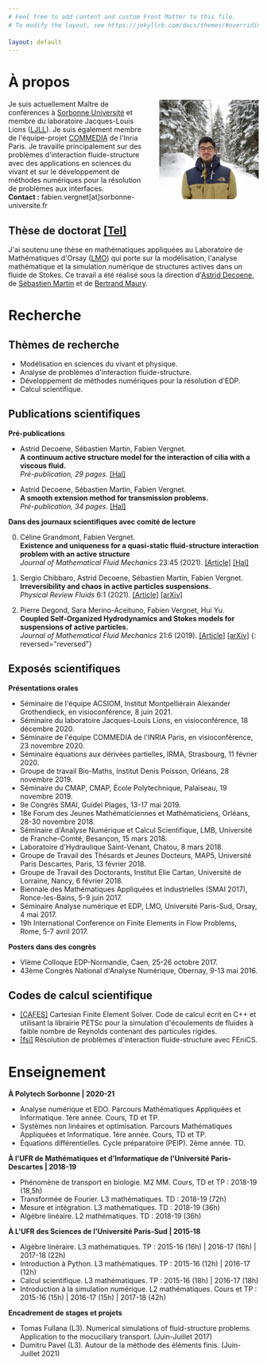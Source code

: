 ```yaml
---
# Feel free to add content and custom Front Matter to this file.
# To modify the layout, see https://jekyllrb.com/docs/themes/#overriding-theme-defaults

layout: default
---
```


# À propos

<div style="width: 100%; display: table;">
    <div style="display: table-row;">
        <div style="display: table-cell; vertical-align: middle;"> 
          Je suis actuellement Maître de conférences à <a href="https://www.sorbonne-universite.fr/">Sorbonne Université</a> et membre du laboratoire Jacques-Louis Lions (<a href="https://www.ljll.math.upmc.fr/">LJLL</a>). Je suis également membre de l'équipe-projet <a href="https://team.inria.fr/commedia/">COMMEDIA</a> de l'Inria Paris. Je travaille principalement sur des problèmes d'interaction fluide-structure avec des applications en sciences du vivant et sur le développement de méthodes numériques pour la résolution de problèmes aux interfaces.
          <br>
          <b>Contact :</b>
          fabien.vergnet[at]sorbonne-universite.fr
        </div>
        <div style="width: 200px; display: table-cell; padding-left: 30px; min-width: 150px;"> <img src="assets/fabien.jpg"> </div>
    </div>
</div>

## Thèse de doctorat [[Tel]](https://tel.archives-ouvertes.fr/tel-02194265v1)
J'ai soutenu une thèse en mathématiques appliquées au Laboratoire de Mathématiques d'Orsay ([LMO](https://www.math.u-psud.fr)) qui porte sur la modélisation, l'analyse mathématique et la simulation numérique de structures actives dans un fluide de Stokes. Ce travail a été réalisé sous la direction d'[Astrid Decoene](http://www.math.u-psud.fr/~decoene/), de [Sébastien Martin](http://w3.mi.parisdescartes.fr/~smarti02/) et de [Bertrand Maury](http://www.math.u-psud.fr/~maury/).


# Recherche

## Thèmes de recherche

- Modélisation en sciences du vivant et physique.
- Analyse de problèmes d'interaction fluide-structure.
- Développement de méthodes numériques pour la résolution d'EDP.
- Calcul scientifique.

## Publications scientifiques

**Pré-publications**

* Astrid Decoene, Sébastien Martin, Fabien Vergnet.  
**A continuum active structure model for the interaction of cilia with a viscous fluid.**  
*Pré-publication, 29 pages*. [[Hal]](https://hal.archives-ouvertes.fr/hal-02493513v1)

* Astrid Decoene, Sébastien Martin, Fabien Vergnet.  
**A smooth extension method for transmission problems.**  
*Pré-publication, 34 pages*. [[Hal]](https://hal.archives-ouvertes.fr/hal-02146271v2)


**Dans des journaux scientifiques avec comité de lecture**

0. Céline Grandmont, Fabien Vergnet.  
**Existence and uniqueness for a quasi-static fluid-structure interaction problem with an active structure**  
*Journal of Mathematical Fluid Mechanics* 23:45 (2021). [[Article]](https://doi.org/10.1007/s00021-020-00552-0) [[Hal]](https://hal.archives-ouvertes.fr/hal-02493384v1) 

0. Sergio Chibbaro, Astrid Decoene, Sébastien Martin, Fabien Vergnet.  
**Irreversibility and chaos in active particles suspensions.**  
*Physical Review Fluids* 6:1 (2021). [[Article]](https://doi.org/10.1103/PhysRevFluids.6.013104) [[arXiv]](https://arxiv.org/abs/2005.10613)
 
0. Pierre Degond, Sara Merino-Aceituno, Fabien Vergnet, Hui Yu.  
**Coupled Self-Organized Hydrodynamics and Stokes models for suspensions of active particles.**  
*Journal of Mathematical Fluid Mechanics* 21:6 (2019). [[Article]](https://rdcu.be/bjyha) [[arXiv]](https://arxiv.org/pdf/1706.05666.pdf)
{: reversed="reversed"}

## Exposés scientifiques

**Présentations orales**

- Séminaire de l'équipe ACSIOM, Institut Montpelliérain Alexander Grothendieck, en visioconférence, 8 juin 2021.
- Séminaire du laboratoire Jacques-Louis Lions, en visioconférence, 18 décembre 2020.
- Séminaire de l'équipe COMMEDIA de l'INRIA Paris, en visioconférence, 23 novembre 2020.
- Séminaire équations aux dérivées partielles, IRMA, Strasbourg, 11 février 2020.
- Groupe de travail Bio-Maths, Institut Denis Poisson, Orléans, 28 novembre 2019.
- Séminaire du CMAP, CMAP, École Polytechnique, Palaiseau, 19 novembre 2019.
- 9e Congrès SMAI, Guidel Plages, 13-17 mai 2019.
- 18e Forum des Jeunes Mathématiciennes et Mathématiciens, Orléans, 28-30 novembre 2018.
- Séminaire d'Analyse Numérique et Calcul Scientifique, LMB, Université de Franche-Comté, Besançon, 15 mars 2018.
- Laboratoire d'Hydraulique Saint-Venant, Chatou, 8 mars 2018.
- Groupe de Travail des Thésards et Jeunes Docteurs, MAP5, Université Paris Descartes, Paris, 13 février 2018.
- Groupe de Travail des Doctorants, Institut Elie Cartan, Université de Lorraine, Nancy, 6 février 2018.
- Biennale des Mathématiques Appliquées et Industrielles (SMAI 2017), Ronce-les-Bains, 5-9 juin 2017.
- Séminaire Analyse numérique et EDP, LMO, Université Paris-Sud, Orsay, 4 mai 2017.
- 19h International Conference on Finite Elements in Flow Problems, Rome, 5-7 avril 2017.

**Posters dans des congrès**

- VIème Colloque EDP-Normandie, Caen, 25-26 octobre 2017.
- 43ème Congrès National d'Analyse Numérique, Obernay, 9-13 mai 2016.

## Codes de calcul scientifique

- [[CAFES]](https://github.com/gouarin/cafes) Cartesian Finite Element Solver. Code de calcul écrit en C++ et utilisant la librairie PETSc pour la simulation d'écoulements de fluides à faible nombre de Reynolds contenant des particules rigides.
- [[fsi]](https://plmlab.math.cnrs.fr/fabien.vergnet/fsi) Résolution de problèmes d'interaction fluide-structure avec FEniCS.

# Enseignement

**À Polytech Sorbonne \| 2020-21**
- Analyse numérique et EDO. Parcours Mathématiques Appliquées et Informatique. 1ère année. Cours, TD et TP.
- Systèmes non linéaires et optimisation. Parcours Mathématiques Appliquées et Informatique. 1ère année. Cours, TD et TP.
- Équations différentielles. Cycle préparatoire (PEIP). 2ème année. TD.

**À l'UFR de Mathématiques et d'Informatique de l'Université Paris-Descartes \| 2018-19**
- Phénomène de transport en biologie. M2 MM. Cours, TD et TP : 2018-19 (18,5h)
- Transformée de Fourier. L3 mathématiques. TD : 2018-19 (72h)
- Mesure et intégration. L3 mathématiques. TD : 2018-19 (36h)
- Algèbre linéaire. L2 mathématiques. TD : 2018-19 (36h)

**À L'UFR des Sciences de l'Université Paris-Sud | 2015-18**
- Algèbre linéraire. L3 mathématiques. TP : 2015-16 (16h) \| 2016-17 (16h) \| 2017-18 (22h)
- Introduction à Python. L3 mathématiques. TP : 2015-16 (12h) \| 2016-17 (12h)
- Calcul scientifique. L3 mathématiques. TP : 2015-16 (18h) \| 2016-17 (18h)
- Introduction à la simulation numérique. L2 mathématiques. Cours et TP : 2015-16 (15h) \| 2016-17 (15h) \| 2017-18 (42h)

**Encadrement de stages et projets**
- Tomas Fullana (L3). Numerical simulations of fluid-structure problems. Application to the mocuciliary transport. (Juin-Juillet 2017)
- Dumitru Pavel (L3). Autour de la méthode des éléments finis. (Juin-Juillet 2021)
